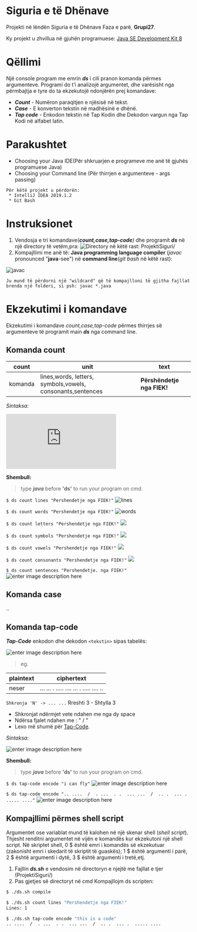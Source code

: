 #  Siguria e të Dhënave
Projekti në lëndën Siguria e të Dhënave
Faza e parë, __Grupi27__.

Ky projekt u zhvillua në gjuhën programuese:
 [Java SE Development Kit 8](https://www.oracle.com/java/technologies/javase-jdk8-downloads.html) 
# Qëllimi
 Një console program me emrin ***ds*** i cili pranon komanda përmes argumenteve. Programi do t’i analizojë argumentet, dhe varësisht nga përmbajtja e tyre do ta ekzekutojë ndonjërën prej komandave:
 - ***Count***  - Numëron paraqitjen e njësisë <unit> në tekst<text>. 
 - ***Case*** - E konverton tekstin <text> në madhësinë e dhënë<case>.
 - ***Tap code*** - Enkodon tekstin<text> në Tap Kodin dhe Dekodon vargun nga Tap Kodi në alfabet latin.

# Parakushtet
 * Choosing your Java IDE(Për shkruarjen e programeve me anë të gjuhës programuese Java)
 * Choosing your Command line (Për thirrjen e argumenteve - args passing)
```
Për këtë projekt u përdorën:
 * IntelliJ IDEA 2019.1.2 
 * Git Bash
```


# Instruksionet
1. Vendosja e tri komandave(***count,case,tap-code**)* dhe programit ***ds*** në një directory të vetëm,pra:
![Directory në këtë rast: ProjektiSiguri/](https://images2.imagebam.com/e6/2a/ac/1a09b71337326461.PNG)
2. Kompajllimi me anë të:
  **Java programming language compiler**
  (*javac* pronounced "**java**-see")
 në **command line**(*git bash* në këtë rast):
 
![javac](https://images2.imagebam.com/d2/68/da/e122271337326893.PNG)

```Ju mund të përdorni një "wildcard" që të kompajlloni të gjitha fajllat brenda një folderi, si psh: javac *.java```

# Ekzekutimi i komandave
Ekzekutimi i komandave *count,case,tap-code* përmes thirrjes së argumenteve të programit main ***ds*** nga command line.
## Komanda count

count | unit | text
--- | --- | ---
|komanda |lines,words, letters, symbols,vowels, consonants,sentences|**Përshëndetje nga FIEK!**

*Sintaksa*:

![sintaksa](https://latex.codecogs.com/png.latex?%5Clarge%20%5Cunderbrace%7B%5Ctexttt%7Bds%7D%7D_%7Bmain%7D%5Cunderbrace%7B%5Ctexttt%7Bcount%7D%7D_%7Bargs%5B0%5D%5Chspace%7B0em%7D%7D%20%5Cunderbrace%7B%5Ctexttt%7B%3Cunit%3E%7D%7D_%7Bargs%5B1%5D%5Chspace%7B0em%7D%7D%20%5Cunderbrace%7B%5Ctexttt%7B%3Ctext%3E%7D%7D_%7Bargs%5B2%5D%5Chspace%7B0em%7D%7D)

**Shembull:**

>type ***java*** before **'ds'** to run your program on cmd.

```$ ds count lines "Pershendetje nga FIEK!"```
![lines](https://images2.imagebam.com/47/d0/50/ae6b4b1337331187.PNG)


```$ ds count words "Pershendetje nga FIEK!"```
![words](https://images2.imagebam.com/77/13/00/33824b1337331397.PNG)

```$ ds count letters "Pershendetje nga FIEK!"```
![](https://images2.imagebam.com/9a/f1/af/9f9ab01337332291.PNG)

```$ ds count symbols "Pershendetje nga FIEK!"```
![](https://images2.imagebam.com/7d/93/e4/4773821337332618.png)

```$ ds count vowels "Pershendetje nga FIEK!"```
![](https://images2.imagebam.com/ce/3f/b8/41d0821337332764.png)

```$ ds count consonants "Pershendetje nga FIEK!"```
![](https://images2.imagebam.com/9c/03/9a/bc3a2a1337333122.PNG)

```$ ds count sentences "Pershendetje. nga FIEK!"```
![enter image description here](https://images2.imagebam.com/ae/57/40/f7ccf41337333290.PNG)

## Komanda case
..
## Komanda tap-code
***Tap-Code*** enkodon dhe dekodon `<tekstin>` sipas tabelës: 

![enter image description here](https://images2.imagebam.com/ce/82/3c/5563ab1337335448.png)

> eg.

|plaintext| ciphertext |
|--|--|
| neser |  ... ...  . .....  .... ...  . ..... .... ..|
```Shkronja 'N' -> ... ...``` Rreshti 3 - Shtylla 3

 - Shkronjat ndërmjet vete ndahen me nga dy space
 - Ndërsa fjalet ndahen me : "  /  "
 - Lexo më shumë për [Tap-Code](https://www.braingle.com/brainteasers/codes/tapcode.php).

*Sintaksa*:

![enter image description here](https://images2.imagebam.com/85/b8/05/d625281337337747.png)

**Shembull:**

>type ***java*** before **'ds'** to run your program on cmd.

```$ ds tap-code encode "i can fly"```
![enter image description here](https://images2.imagebam.com/8f/b9/06/029e391337336916.PNG)

```$ ds tap-code encode ".. ....  /  . ...  . .  ... ...  /  .. .  ... .  ..... ...."```
![enter image description here](https://images2.imagebam.com/7b/03/60/d12f111337336918.PNG)



























## Kompajllimi përmes shell script
Argumentet ose variablat mund të kalohen në një skenar shell (*shell script*). Thjesht renditni argumentet në vijën e komandës kur ekzekutoni një shell script. Në skriptet shell, 0 $ është emri i komandës së ekzekutuar (zakonisht emri i skedarit të skriptit të guaskës); 1 $ është argumenti i parë, 2 $ është argumenti i dytë, 3 $ është argumenti i tretë,etj.

 1. Fajllin ***ds.sh***  e vendosim në directoryn e njejtë me fajllat e tjer (ProjektiSiguri/) 
 2. Pas gjetjes së directoryt në cmd
 Kompajllojm ds scripten:
```bash
$ ./ds.sh compile

$ ./ds.sh count lines "Pershendetje nga FIEK!"
Lines: 1

$ ./ds.sh tap-code encode "this is a code"
.. ....  /  . ...  . .  ... ...  /  .. .  ... .  ..... ....


```

 

<!--stackedit_data:
eyJoaXN0b3J5IjpbODYzMTUzNzg3XX0=
-->
